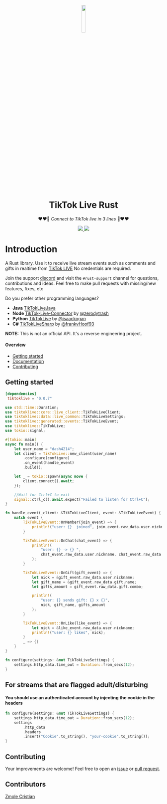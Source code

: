 <div align="center" >
<a target="blank" >
<img src="https://github.com/jwdeveloper/TikTokLiveRust/assets/79764581/5ae5385c-d31a-40d9-aa5c-9c8b06aae161" width="15%" >
</a>
</div>
<div align="center" >
<h1>TikTok Live Rust</h1>

❤️❤️🎁 *Connect to TikTok live in 3 lines* 🎁❤️❤️

<div align="center" >

<a href="https://crates.io/crates/tiktoklive" target="blank" >
<img src="https://img.shields.io/crates/v/tiktoklive.svg" >
</a>

<a href="https://discord.gg/e2XwPNTBBr" target="blank" >
<img src="https://img.shields.io/discord/977648006063091742.svg?color=7289da&logo=discord&style=flat-square" >
</a>

</div>
</div>

# Introduction
A Rust library. Use it to receive live stream events such as comments and gifts in realtime from [TikTok LIVE](https://www.tiktok.com/live) No credentials are required.

Join the support [discord](https://discord.gg/e2XwPNTBBr) and visit the `#rust-support` channel for questions, contributions and ideas. Feel free to make pull requests with missing/new features, fixes, etc

Do you prefer other programming languages?
- **Java**   [TikTokLiveJava](https://github.com/jwdeveloper/TikTokLiveJava)
- **Node**   [TikTok-Live-Connector](https://github.com/zerodytrash/TikTok-Live-Connector) by [@zerodytrash](https://github.com/zerodytrash)
- **Python** [TikTokLive](https://github.com/isaackogan/TikTokLive) by [@isaackogan](https://github.com/isaackogan)
- **C#**     [TikTokLiveSharp](https://github.com/frankvHoof93/TikTokLiveSharp) by [@frankvHoof93](https://github.com/frankvHoof93)

**NOTE:** This is not an official API. It's a reverse engineering project.


#### Overview
- [Getting started](#getting-started)
- [Documentation](https://docs.rs/tiktoklive/latest/tiktoklive/)
- [Contributing](#contributing)

## Getting started
```toml
[dependencies]
 tiktoklive = "0.0.7"
```
```rust
use std::time::Duration;
use tiktoklive::core::live_client::TikTokLiveClient;
use tiktoklive::data::live_common::TikTokLiveSettings;
use tiktoklive::generated::events::TikTokLiveEvent;
use tiktoklive::TikTokLive;
use tokio::signal;

#[tokio::main]
async fn main() {
    let user_name = "dash4214";
    let client = TikTokLive::new_client(user_name)
        .configure(configure)
        .on_event(handle_event)
        .build();

    let _ = tokio::spawn(async move {
        client.connect().await;
    });

    //Wait for Ctrl+C to exit
    signal::ctrl_c().await.expect("Failed to listen for Ctrl+C");
}

fn handle_event(_client: &TikTokLiveClient, event: &TikTokLiveEvent) {
    match event {
        TikTokLiveEvent::OnMember(join_event) => {
            println!("user: {}  joined", join_event.raw_data.user.nickname);
        }

        TikTokLiveEvent::OnChat(chat_event) => {
            println!(
                "user: {} -> {} ",
                chat_event.raw_data.user.nickname, chat_event.raw_data.content
            );
        }

        TikTokLiveEvent::OnGift(gift_event) => {
            let nick = &gift_event.raw_data.user.nickname;
            let gift_name = &gift_event.raw_data.gift.name;
            let gifts_amount = gift_event.raw_data.gift.combo;

            println!(
                "user: {} sends gift: {} x {}",
                nick, gift_name, gifts_amount
            );
        }

        TikTokLiveEvent::OnLike(like_event) => {
            let nick = &like_event.raw_data.user.nickname;
            println!("user: {} likes", nick);
        }
        _ => {}
    }
}

fn configure(settings: &mut TikTokLiveSettings) {
    settings.http_data.time_out = Duration::from_secs(12);
}
```

## For streams that are flagged adult/disturbing

#### You should use an authenticated account by injecting the cookie in the headers

```rust
fn configure(settings: &mut TikTokLiveSettings) {
    settings.http_data.time_out = Duration::from_secs(12);
    settings
        .http_data
        .headers
        .insert("Cookie".to_string(), "your-cookie".to_string());
}
```



## Contributing
Your improvements are welcome! Feel free to open an <a href="https://github.com/jwdeveloper/TikTok-Live-Java/issues">issue</a> or <a href="https://github.com/jwdeveloper/TikTok-Live-Java/pulls">pull request</a>.

## Contributors
[Zmole Cristian](https://github.com/ZmoleCristian)
